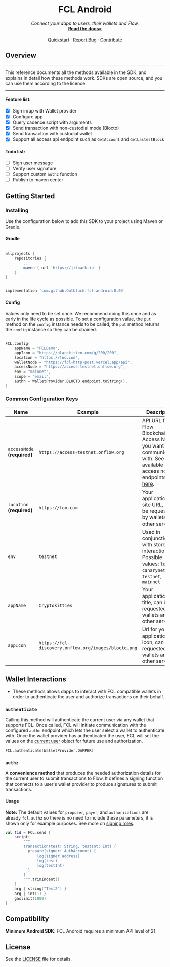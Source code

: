<p align="center">
  <h1 align="center"> FCL Android</h1>
  <p align="center">
    <i>Connect your dapp to users, their wallets and Flow.</i>
    <br />
    <a href=""><strong>Read the docs»</strong></a>
    <br />
    <br />
    <a href="">Quickstart</a>
    ·
    <a href="https://github.com/Outblock/fcl-android/issues">Report Bug</a>
    ·
    <a href="">Contribute</a>
 </p>

## Overview
---

This reference documents all the methods available in the SDK, and explains in detail how these methods work. SDKs are open source, and you can use them according to the licence.

----

#### Feature list:
- [x] Sign in/up with Wallet provider
- [x] Configure app
- [x] Query cadence script with arguments
- [x] Send transaction with non-custodial mode (Blocto)
- [x] Send transaction with custodial wallet
- [x] Support all access api endpoint such as `GetAccount` and `GetLastestBlock`

#### Todo list:
- [ ] Sign user message
- [ ] Verify user signature
- [ ] Support custom `authz` function
- [ ] Publish to maven center

## Getting Started

### Installing

Use the configuration below to add this SDK to your project using Maven or Gradle.

#### Gradle

```gradle

allprojects {
    repositories {
        ...
        maven { url 'https://jitpack.io' }
    }
}

```

```gradle

implementation 'com.github.Outblock:fcl-android:0.03'

```

#### Config

Values only need to be set once. We recommend doing this once and as early in the life cycle as possible. To set a configuration value, the `put`
method on the `config` instance needs to be called, the `put` method returns the `config` instance so they can be chained.

```kotlin

FCL.config(  
    appName = "FCLDemo",  
    appIcon = "https://placekitten.com/g/200/200",  
    location = "https://foo.com",  
    walletNode = "https://fcl-http-post.vercel.app/api",  
    accessNode = "https://access-testnet.onflow.org",
    env = "mainnet",  
    scope = "email",  
    authn = WalletProvider.BLOCTO.endpoint.toString(),  
)
```

### Common Configuration Keys
| Name                            | Example                                              | Description                                                                                                                                                                                    |
| ------------------------------- | ---------------------------------------------------- | ---------------------------------------------------------------------------------------------------------------------------------------------------------------------------------------------- |
| `accessNode` **(required)** | `https://access-testnet.onflow.org`                  | API URL for the Flow Blockchain Access Node you want to be communicating with. See all available access node endpoints [here](https://docs.onflow.org/access-api/#flow-access-node-endpoints). |
| `location` **(required)**       | `https://foo.com`     | Your application's site URL, can be requested by wallets and other services.                                                                                                                |
| `env`                           | `testnet`                                            | Used in conjunction with stored interactions. Possible values: `local`, `canarynet`, `testnet`, `mainnet`                                                                                      |
| `appName`              | `Cryptokitties`                                      | Your applications title, can be requested by wallets and other services.                                                                                                                       |
| `appIcon`               | `https://fcl-discovery.onflow.org/images/blocto.png` | Url for your applications icon, can be requested by wallets and other services.                                                                                                                |

## Wallet Interactions
- These methods allows dapps to interact with FCL compatible wallets in order to authenticate the user and authorize transactions on their behalf.

### `authenticate`
Calling this method will authenticate the current user via any wallet that supports FCL. Once called, FCL will initiate communication with the configured `authn` endpoint which lets the user select a wallet to authenticate with. Once the wallet provider has authenticated the user, FCL will set the values on the [current user](TODO) object for future use and authorization.

```kotlin
FCL.authenticate(WalletProvider.DAPPER)
```


### `authz`
A **convenience method** that produces the needed authorization details for the current user to submit transactions to Flow. It defines a signing function that connects to a user's wallet provider to produce signatures to submit transactions.

#### Usage

**Note:** The default values for `proposer`, `payer`, and `authorizations` are already `fcl.authz` so there is no need to include these parameters, it is shown only for example purposes. See more on [signing roles](https://docs.onflow.org/concepts/accounts-and-keys/#signing-a-transaction).

```kotlin
val tid = FCL.send {
    script(
        """  
        transaction(test: String, testInt: Int) {           
	      prepare(signer: AuthAccount) {                
	          log(signer.address)   
	          log(test)   
	          log(testInt) 
          }
		}
		""".trimIndent()
    )
    arg { string("Test2") }
    arg { int(1) }
    gaslimit(1000)
}
```

## Compatibility
**Minimum Android SDK**: FCL Android requires a minimum API level of 21.

## License
See the [LICENSE](https://github.com/Outblock/fcl-android/blob/main/LICENSE) file for details.
